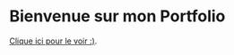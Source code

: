 # Bienvenue sur mon Portfolio

[Clique ici pour le voir :)](https://alinemasson.github.io/AlineMASSON/ "alinemasson.github.io/AlineMASSON/").
